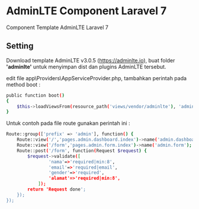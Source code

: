 # AdminLTE Component Laravel 7
Component Template AdminLTE Laravel 7

## Setting
Download template AdminLTE v3.0.5 (https://adminlte.io), buat folder **'adminlte'** untuk menyimpan dist dan plugins AdminLTE tersebut. 

edit file app\Providers\AppServiceProvider.php, tambahkan perintah pada method boot :
```sh
public function boot()
{
    $this->loadViewsFrom(resource_path('views/vendor/adminlte'), 'admin');
}
```

Untuk contoh pada file route gunakan perintah ini :
```sh
Route::group(['prefix' => 'admin'], function() {
    Route::view('/','pages.admin.dashboard.index')->name('admin.dashboard');
	Route::view('/form','pages.admin.form.index')->name('admin.form');
	Route::post('/form', function(Request $request) {
	    $request->validate([
	    		'nama'=>'required|min:8',
	    		'email'=>'required|email',
	    		'gender'=>'required',
	    		'alamat'=>'required|min:8',
	    	]);
	    return 'Request done';
	});
});
```
